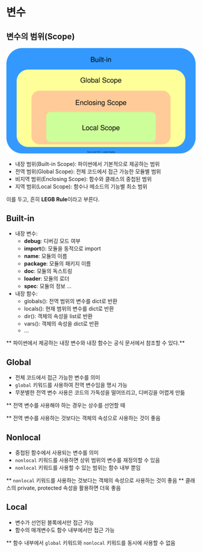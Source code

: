 # 변수
## 변수의 범위(Scope)
![Scope](../resource/base-0-variable-legb-rule.drawio.svg)
* 내장 범위(Built-in Scope): 파이썬에서 기본적으로 제공하는 범위
* 전역 범위(Global Scope): 전체 코드에서 접근 가능한 모듈별 범위
* 비지역 범위(Enclosing Scope): 함수와 클래스의 중첩된 범위
* 지역 범위(Local Scope): 함수나 메소드의 기능별 최소 범위

이를 두고, 흔히 **LEGB Rule**이라고 부른다.

## Built-in
* 내장 변수:
    * __debug__: 디버깅 모드 여부
    * __import__(): 모듈을 동적으로 import
    * __name__: 모듈의 이름
    * __package__: 모듈의 패키지 이름
    * __doc__: 모듈의 독스트링
    * __loader__: 모듈의 로더
    * __spec__: 모듈의 정보
    ...
* 내장 함수:
    * globals(): 전역 범위의 변수를 dict로 반환
    * locals(): 현재 범위의 변수를 dict로 반환
    * dir(): 객체의 속성을 list로 반환
    * vars(): 객체의 속성을 dict로 반환
    * ...

** 파이썬에서 제공하는 내장 변수와 내장 함수는 공식 문서에서 참조할 수 있다.**

## Global
* 전체 코드에서 접근 가능한 변수를 의미
* `global` 키워드를 사용하여 전역 변수임을 명시 가능
* 무분별한 전역 변수 사용은 코드의 가독성을 떨어뜨리고, 디버깅을 어렵게 만듦

** 전역 변수를 사용해야 하는 경우는 상수를 선언할 때

** 전역 변수를 사용하는 것보다는 객체의 속성으로 사용하는 것이 좋음

## Nonlocal
* 중첩된 함수에서 사용되는 변수를 의미
* `nonlocal` 키워드를 사용하면 상위 범위의 변수를 재정의할 수 있음
* `nonlocal` 키워드를 사용할 수 있는 범위는 함수 내부 뿐임

** `nonlocal` 키워드를 사용하는 것보다는 객체의 속성으로 사용하는 것이 좋음
** 클래스의 private, protected 속성을 활용하면 더욱 좋음

## Local
* 변수가 선언된 블록에서만 접근 가능
* 함수의 매개변수도 함수 내부에서만 접근 가능

** 함수 내부에서 `global` 키워드와 `nonlocal` 키워드를 동시에 사용할 수 없음
